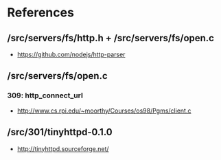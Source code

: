# References

## /src/servers/fs/http.h + /src/servers/fs/open.c
  * https://github.com/nodejs/http-parser
  
## /src/servers/fs/open.c

  ### 309: http_connect_url
  * http://www.cs.rpi.edu/~moorthy/Courses/os98/Pgms/client.c

## /src/301/tinyhttpd-0.1.0
  * http://tinyhttpd.sourceforge.net/